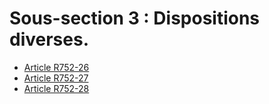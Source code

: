 # Sous-section 3 : Dispositions diverses.

- [Article R752-26](article-r752-26.md)
- [Article R752-27](article-r752-27.md)
- [Article R752-28](article-r752-28.md)
